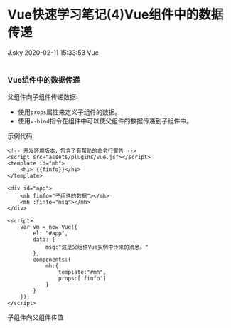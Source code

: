 <div class="blog-article">
<h1 class="title">Vue快速学习笔记(4)Vue组件中的数据传递</h1>
<span class="author">J.sky</span>
<span class="time">2020-02-11 15:33:53</span>
<span class="tag">Vue</span>
</div>
</br>

### Vue组件中的数据传递

父组件向子组件传递数据:

* 使用`props`属性来定义子组件的数据。
* 使用`v-bind`指令在组件中可以使父组件的数据传递到子组件中。

示例代码

    <!-- 开发环境版本，包含了有帮助的命令行警告 -->
    <script src="assets/plugins/vue.js"></script>
    <template id="mh">
        <h1> {{finfo}}</h1>
    </template>

    <div id="app">
        <mh finfo="子组件的数据"></mh>
        <mh :finfo="msg"></mh>
    </div>

    <script>
        var vm = new Vue({
            el: "#app",
            data: {
                msg:"这是父组件Vue实例中传来的消息。"
            },
            components:{
                mh:{
                    template:"#mh",
                    props:['finfo']
                }
            }
        });
    </script>


子组件向父组件传值